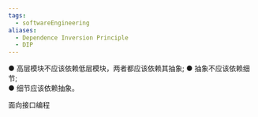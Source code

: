```yaml
---
tags:
  - softwareEngineering
aliases:
  - Dependence Inversion Principle
  - DIP
---
```


● 高层模块不应该依赖低层模块，两者都应该依赖其抽象; 
● 抽象不应该依赖细节;  
● 细节应该依赖抽象。

面向接口编程